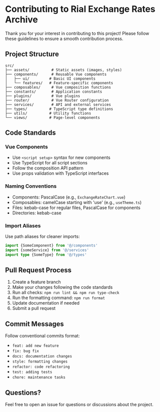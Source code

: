 # Contributing to Rial Exchange Rates Archive

Thank you for your interest in contributing to this project! Please follow these guidelines to ensure a smooth
contribution process.

## Project Structure

```
src/
├── assets/          # Static assets (images, styles)
├── components/      # Reusable Vue components
│   ├── ui/         # Basic UI components
│   └── features/   # Feature-specific components
├── composables/     # Vue composition functions
├── constants/       # Application constants
├── plugins/         # Vue plugins
├── router/          # Vue Router configuration
├── services/        # API and external services
├── types/          # TypeScript type definitions
├── utils/          # Utility functions
└── views/          # Page-level components
```

## Code Standards

### Vue Components

- Use `<script setup>` syntax for new components
- Use TypeScript for all script sections
- Follow the composition API pattern
- Use props validation with TypeScript interfaces

### Naming Conventions

- Components: PascalCase (e.g., `ExchangeRateChart.vue`)
- Composables: camelCase starting with 'use' (e.g., `useTheme.ts`)
- Files: kebab-case for regular files, PascalCase for components
- Directories: kebab-case

### Import Aliases

Use path aliases for cleaner imports:

```typescript
import {SomeComponent} from '@/components'
import {someService} from '@/services'
import type {SomeType} from '@/types'
```

## Pull Request Process

1. Create a feature branch
2. Make your changes following the code standards
3. Run all checks: `npm run lint && npm run type-check`
4. Run the formatting command: `npm run format`
5. Update documentation if needed
6. Submit a pull request

## Commit Messages

Follow conventional commits format:

- `feat: add new feature`
- `fix: bug fix`
- `docs: documentation changes`
- `style: formatting changes`
- `refactor: code refactoring`
- `test: adding tests`
- `chore: maintenance tasks`

## Questions?

Feel free to open an issue for questions or discussions about the project.
